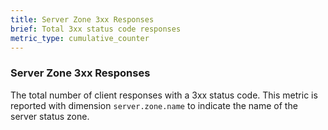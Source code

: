 ```yaml
---
title: Server Zone 3xx Responses
brief: Total 3xx status code responses
metric_type: cumulative_counter
---
```

### Server Zone 3xx Responses
The total number of client responses with a 3xx status code. This metric is reported with dimension
`server.zone.name` to indicate the name of the server status zone.
